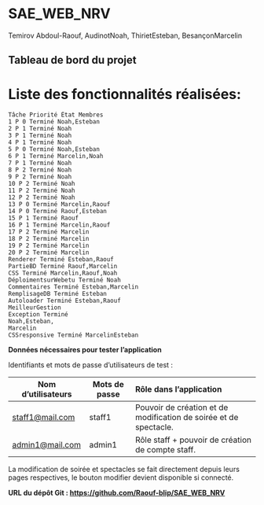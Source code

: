 # SAE_WEB_NRV

Temirov Abdoul-Raouf, AudinotNoah, ThirietEsteban, BesançonMarcelin


## Tableau de bord du projet

# Liste des fonctionnalités réalisées:

```
Tâche Priorité État Membres
1 P 0 Terminé Noah,Esteban
2 P 1 Terminé Noah
3 P 1 Terminé Noah
4 P 1 Terminé Noah
5 P 0 Terminé Noah,Esteban
6 P 1 Terminé Marcelin,Noah
7 P 1 Terminé Noah
8 P 2 Terminé Noah
9 P 2 Terminé Noah
10 P 2 Terminé Noah
11 P 2 Terminé Noah
12 P 2 Terminé Noah
13 P 0 Terminé Marcelin,Raouf
14 P 0 Terminé Raouf,Esteban
15 P 1 Terminé Raouf
16 P 1 Terminé Marcelin,Raouf
17 P 2 Terminé Marcelin
18 P 2 Terminé Marcelin
19 P 2 Terminé Marcelin
20 P 2 Terminé Marcelin
Renderer Terminé Esteban,Raouf
PartieBD Terminé Raouf,Marcelin
CSS Terminé Marcelin,Raouf,Noah
DéploimentsurWebetu Terminé Noah
Commentaires Terminé Esteban,Marcelin
RemplisageDB Terminé Esteban
Autoloader Terminé Esteban,Raouf
MeilleurGestion
Exception Terminé
Noah,Esteban,
Marcelin
CSSresponsive Terminé MarcelinEsteban
```
**Données nécessaires pour tester l’application**

Identifiants et mots de passe d’utilisateurs de test :



|**Nom d’utilisateurs**|**Mots de passe**|**Rôle dans l’application**|
| - | - | :- |
|staff1@mail.com|staff1|Pouvoir de création et de modification de soirée et de spectacle.|
|admin1@mail.com|admin1|Rôle staff + pouvoir de création de compte staff.|

La modification de soirée et spectacles se fait directement depuis leurs pages respectives, le bouton modifier devient disponible si connecté.

**URL du dépôt Git : <https://github.com/Raouf-blip/SAE_WEB_NRV>**


